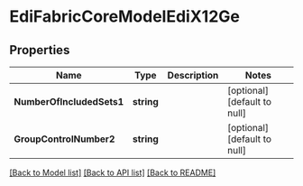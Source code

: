 # EdiFabricCoreModelEdiX12Ge

## Properties
Name | Type | Description | Notes
------------ | ------------- | ------------- | -------------
**NumberOfIncludedSets1** | **string** |  | [optional] [default to null]
**GroupControlNumber2** | **string** |  | [optional] [default to null]

[[Back to Model list]](../README.md#documentation-for-models) [[Back to API list]](../README.md#documentation-for-api-endpoints) [[Back to README]](../README.md)


